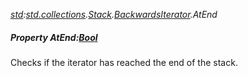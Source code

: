 _[std](../../modules/std/std-module.md):[std.collections](../../modules/std/std-collections.md).[Stack<T>](../../modules/std/std-collections-stack.md).[BackwardsIterator](../../modules/std/std-collections-stack-backwardsiterator.md).AtEnd_
##### Property AtEnd:[Bool](../../modules/wonkey/wonkey-types-bool.md)
Checks if the iterator has reached the end of the stack.
